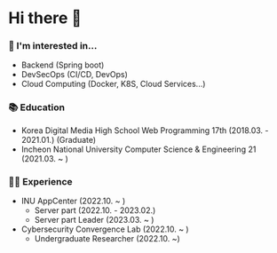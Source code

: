 # Hi there 👋

### 🙌 I'm interested in...
- Backend (Spring boot)
- DevSecOps (CI/CD, DevOps)
- Cloud Computing (Docker, K8S, Cloud Services...)

### 📚 Education
- Korea Digital Media High School Web Programming 17th (2018.03. - 2021.01.) (Graduate)
- Incheon National University Computer Science & Engineering 21 (2021.03. ~ )

### 👨‍💻 Experience
- INU AppCenter (2022.10. ~ )
  - Server part (2022.10. - 2023.02.)
  - Server part Leader (2023.03. ~ )
- Cybersecurity Convergence Lab (2022.10. ~ )
  - Undergraduate Researcher (2022.10. ~)
